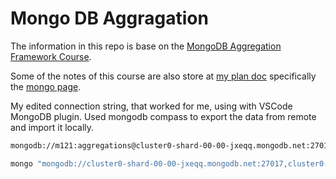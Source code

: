 # Mongo DB Aggragation

The information in this repo is base on the
[MongoDB Aggregation Framework Course](https://university.mongodb.com/courses/M121/about).

Some of the notes of this course are also store at
[my plan doc](https://github.com/carltonj2000/plan)
specifically the
[mongo page](https://github.com/carltonj2000/plan/blob/main/docs/mongodb.md).

My edited connection string, that worked for me, using with VSCode MongoDB plugin.
Used mongodb compass to export the data from remote and import it locally.

```bash
mongodb://m121:aggregations@cluster0-shard-00-00-jxeqq.mongodb.net:27017,cluster0-shard-00-01-jxeqq.mongodb.net:27017,cluster0-shard-00-02-jxeqq.mongodb.net:27017/aggregations?replicaSet=Cluster0-shard-0
```

```bash
mongo "mongodb://cluster0-shard-00-00-jxeqq.mongodb.net:27017,cluster0-shard-00-01-jxeqq.mongodb.net:27017,cluster0-shard-00-02-jxeqq.mongodb.net:27017/aggregations?replicaSet=Cluster0-shard-0" --authenticationDatabase admin --ssl -u m121 -p aggregations --norc
```
